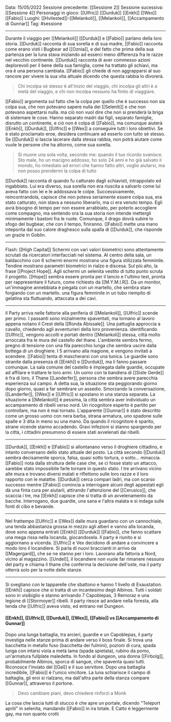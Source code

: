 Data: 15/05/2022
Sessione precedente: [[Sessione 2]]
Sessione sucessiva: [[Sessione 4]]
Personaggi in gioco: [[Ulfric]] [[Durduk]] [[Enkh]] [[Wex]] [[Fabio]]
Luoghi: [[Hvilested]]-[[Melankoli]], [[Melankoli]], [[Accampamento di Gunnar]]
Tag: #sessione 

---
Durante il viaggio per [[Melankoli]] [[Durduk]] e [[Fabio]] parlano della loro storia. [[Durduk]] racconta di sua sorella e di sua madre, [[Fabio]] racconta come erano visti i Bugbear ad [[Oznia]], e del fatto che prima della sua partenza per la luna stava iniziando ad esserci meno differenza fra le razze nel vecchio continente. [[Durduk]] racconta di aver commesso azioni deplorevoli per il bene della sua famiglia, come ha trattato gli schiavi, ma ora è una persona cambiata. [[Fabio]] gli chiede di non aggrapparsi al suo rancore per vivere la sua vita attuale dicendo che questa rabbia lo divorerà. 
> Chi incolpa sè stesso è all'inizio del viaggio, chi incolpa gli altri è a metà del viaggio, e chi non incolpa nessuno ha finito di viaggiare. 

[[Fabio]] argomenta sul fatto che la colpa per quello che è successo non sia colpa sua, che non potevano sapere nulla dei [[Seleniti]] e che non potevano aspettarsi nulla. ma ciò non vuol dire che non si prenderà la briga di sistemare le cose. Hanno separato madri dai figli, separato famiglie, disrutto un continente, e ciò non è colpa di [[Fabio]], ma comunque aiuterà [[Enkh]], [[Durduk]], [[Ulfric]] e [[Wex]] a conseguire tutti i loro obiettivi. Se è stato proclamato eroe, desidera continuare ad esserlo con tutto sè stesso. Se [[Durduk]] si lascia lacerare dalla stessa rabbia, non potrà aiutare come vuole le persone che ha attorno, come sua sorella.
>Si muore una sola volta, secondo me: quando il tuo ricordo svanisce. Sto male, ho un macigno addosso, ho solo 24 anni e ho già salvato il mondo, ho rimediato ad errori che hanno fatto altri, voglio aiutarvi, ma non posso prendermi la colpa di tutto

[[Durduk]] racconta di quando fu catturato dagli schiavisti, intrappolato ed ingabbiato. Lui era diverso, sua sorella non era riuscita a salvarlo come lui aveva fatto con lei e le addossava le colpe. Successivamente, reincontrandola, capisce che non poteva seriamente essere colpa sua, era stato catturato, non stava a nessuno liberarlo, ma ci era venuto tempo. Egli avrà bisogno di tempo per non essere arrabbiato, per poterlo accogliere come compagno, ma sentendo ora la sua storia non intende mettergli minimamente i bastoni fra le ruote. Comunque, il drago dovrà subire lo sfogo del bugbear, che con il tempo, finiranno.
[[Fabio]] mette una mano inteporita dal suo calore draghesco sulla spalla di [[Durduk]], che risponde un grazie in Goblin.

---
Flash: [[High Capital]]
Schermi con vari valori biometrici sono attentamente scrutati da ricercatori interfacciati nel sistema. 
Al centro della sala, un baldacchino con 6 schermi enormi mostrano una figura stilizzata femminile. Tendine mostrano parametri biometrici in rialzo e discesa. Sul più alto, la frase [[Project Hope]]. Agli schermi un selenita vestito di tutto punto scruta il progetto.
[[Hope]] sembra essere pronta per il lancio e l'ultimo test, pronta per rappresentare il futuro, come richiesto da [[M.Y.M.I.R]].
Da un monitor, un'immagine annebbiata è piegata con un martello, che sembra stare forgiando con un martello. una figura femminile in un tubo riempito di gelatina sta fluttuando, attaccata a dei cavi.

---
Il Party arriva nelle fattorie alla periferia di [[Melankoli]], [[Ulfric]] scende per primo. I passanti sono inizialmente spaventati, ma tornano al lavoro appena notano il Crest della [[Ronda Abissale]]. 
Una pattuglia approccia a cavallo, chiedendo agli avventurieri della loro provenienza. identificando [[Ulfric]], vengono accolti e portati dentro [[Melankoli]] stessa, città molto arroccata fra le mura del castello del thane.
L'ambiente sembra fermo, pregno di tensione con una fila parecchio lunga che sembra uscire dalla bottega di un droghiere.
I 5 arrivano alla magione, e vengono invitati a scendere. [[Fabio]] tenta di mascherarsi con una tunica. Le guardie sono stranite dalla presenza di [[Enkh]] e [[Durduk]], ma li fanno passare comunque.
La sala comune del castello è impiegata dalle guardie, occupate ad affilare e trattare le loro armi. Un uomo con la bandiera di [[Siste Gerde]] è fra di loro, il Thane [[Landerfer]], persona che sembra avere parecchia esperienza sul campo. A detta sua, la situazione sta peggiorando giorno dopo giorno, quasi a far sembrare un assedio. Smorzando la conversazione, [[Landerfer]], [[Wex]] e [[Ulfric]] si spostano in una stanza separata.
La situazione a [[Melankoli]] è pessima, la città sembra aver individuato un accampamento di ribelli verso nord. Un ricognitore esperto è partito per controllare, ma non è mai tornato. L'apparente [[Gunnar]] è stato descritto come un grosso uomo con nera barba, strana armatura, uno spadone sulle spalle e 3 dita in meno su una mano.
Da quando il ricognitore è sparito, strane vicende stanno accadendo. Gravi infezioni si stanno spargendo per la città, i cittadini presumono di essere stati avvelenati dai ribelli.

---
[[Durduk]], [[Enkh]] e [[Fabio]] si allontanano verso il droghiere cittadino, e intanto conversano dello stato attuale del posto. La città secondo [[Durduk]] sembra decisamente sporca, falsa, quasi sotto tortura, o sotto... minaccia. [[Fabio]] nota dalla struttura delle case che, se ci fosse stato un attacco, sarebbe stato impossibile farle tornare in questo stato.
I tre arrivano vicino alle mura e trovano diversi malati e riflettono sulle loro razze e il loro rapporto con le malattie. [[Durduk]] cerca compari ladri, ma con scarso successo mentre [[Fabio]] comincia a interrogare alcuni degli appestati egli dà una finta cura per aiutarli, attirando l'attenzione del [[Cerusico]], che scaccia i tre, ma [[Enkh]] capisce che si tratta di un avvelenamento da bacche. Interrogano, due guardie, una sana e l'altra malata e si indaga sulle fonti di cibo e bevande. 

---
Nel frattempo [[Ulfric]] e [[Wex]] dalle mura guardano con un cannochiale, una tenda abbastanza grossa in mezzo agli alberi e vanno alla locanda, dove sono appena entrati [[Enkh]] [[Durduk]] [[Fabio]], che fanno scattare una mega rissa nella locanda, giocandosela. Il party è riunito e si aggiornano a vicenda. [[Ulfric]] e Vex decidono di andare a convincere a modo loro il locandiere. Si parla di nuovi braccianti in arrivo da [[Magergard]], che se ne stanno per i loro. Lavorano alla fattoria a Nord, vicino al magazzino. [[Undel]], il locandiere non vuole far rimanere nessuno del party e chiama il thane che conferma la decisione dell'oste, ma il party otterrà solo per la notte delle stanze. 

---
Si svegliano con le tapparelle che sbattono e hanno 1 livello di Exaustation. [[Enkh]] capisce che si tratta di un incantesimo degli Albinos. Tutti i soldati sono in visibiglio e stanno arrivando 7 Capoblepas, 3 Remoraz e una legione di [[Stormoyer]] ribelli. Il party riesce ad andare nella foresta, alla tenda che [[Ulfric]] aveva visto, ed entrano nel Dungeon.
#### [[Enkh]], [[Ulfric]], [[Durduk]], [[Wex]], [[Fabio]] vs [[Accampamento di Gunnar]]
Dopo una lunga battaglia, tra arcieri, guardie e un Capoblepas, il party investiga nelle stanze prima di andare verso il boss finale. Si trova una bacchetta in metallo fuso (bacchetta dei fulmini), pozioni di cura, spada lunga con intarsi viola a metà lama (spada spietata), rubino da pomo, un'armatura fullplate maledetta. In fondo al dungeon, una donna [[Firbolg]], probabilmente Albinos, sporca di sangue, che spaventa quasi tutti. Riconosce l'inviato del [[Gal]] e il suo servitore. Dopo una battaglia incredibile, [[Fabio]] è l'unico vincitore. La luna schiarisce il campo di battaglia, gli eroi si rialzano, ma dall'altra parte della stanza compare [[Gunnar]], attraverso il portone. 
>Devo cambiare piani, devo chiedere rinforzi a Monk

La cosa che lascia tutti di stucco è che apre un portale, dicendo "Teleport apriti" in selenita, mandando [[Fabio]] in ira totale.
E Catto è leggermente gay, ma non quanto crotti